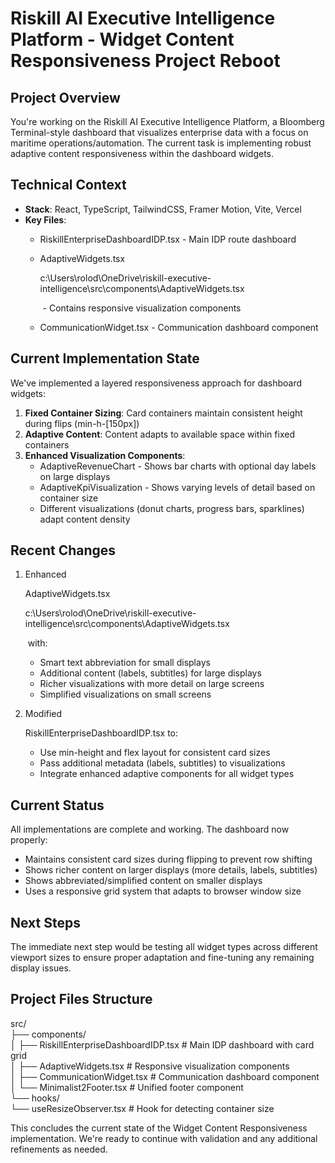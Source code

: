# Riskill AI Executive Intelligence Platform - Widget Content Responsiveness Project Reboot

## Project Overview

You're working on the Riskill AI Executive Intelligence Platform, a Bloomberg Terminal-style dashboard that visualizes enterprise data with a focus on maritime operations/automation. The current task is implementing robust adaptive content responsiveness within the dashboard widgets.

## Technical Context

- **Stack**: React, TypeScript, TailwindCSS, Framer Motion, Vite, Vercel
- **Key Files**:
    - RiskillEnterpriseDashboardIDP.tsx - Main IDP route dashboard
    - AdaptiveWidgets.tsx
        
        c:\Users\rolod\OneDrive\riskill-executive-intelligence\src\components\AdaptiveWidgets.tsx
        
         - Contains responsive visualization components
    - CommunicationWidget.tsx - Communication dashboard component

## Current Implementation State

We've implemented a layered responsiveness approach for dashboard widgets:

1. **Fixed Container Sizing**: Card containers maintain consistent height during flips (min-h-[150px])
2. **Adaptive Content**: Content adapts to available space within fixed containers
3. **Enhanced Visualization Components**:
    - AdaptiveRevenueChart - Shows bar charts with optional day labels on large displays
    - AdaptiveKpiVisualization - Shows varying levels of detail based on container size
    - Different visualizations (donut charts, progress bars, sparklines) adapt content density

## Recent Changes

1. Enhanced 
    
    AdaptiveWidgets.tsx
    
    c:\Users\rolod\OneDrive\riskill-executive-intelligence\src\components\AdaptiveWidgets.tsx
    
     with:
    
    - Smart text abbreviation for small displays
    - Additional content (labels, subtitles) for large displays
    - Richer visualizations with more detail on large screens
    - Simplified visualizations on small screens
2. Modified 
    
    RiskillEnterpriseDashboardIDP.tsx to:
    
    - Use min-height and flex layout for consistent card sizes
    - Pass additional metadata (labels, subtitles) to visualizations
    - Integrate enhanced adaptive components for all widget types

## Current Status

All implementations are complete and working. The dashboard now properly:

- Maintains consistent card sizes during flipping to prevent row shifting
- Shows richer content on larger displays (more details, labels, subtitles)
- Shows abbreviated/simplified content on smaller displays
- Uses a responsive grid system that adapts to browser window size

## Next Steps

The immediate next step would be testing all widget types across different viewport sizes to ensure proper adaptation and fine-tuning any remaining display issues.

## Project Files Structure

src/  
├── components/  
│   ├── RiskillEnterpriseDashboardIDP.tsx  # Main IDP dashboard with card grid  
│   ├── AdaptiveWidgets.tsx                # Responsive visualization components  
│   ├── CommunicationWidget.tsx            # Communication dashboard component  
│   └── Minimalist2Footer.tsx              # Unified footer component  
└── hooks/  
    └── useResizeObserver.tsx              # Hook for detecting container size

This concludes the current state of the Widget Content Responsiveness implementation. We're ready to continue with validation and any additional refinements as needed.